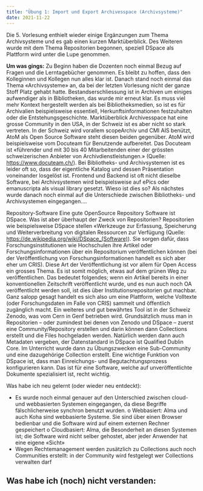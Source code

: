 ```yaml
---
title: "Übung 1: Import und Export Archivesspace (Archivsysteme)"
date: 2021-11-22
---
```



Die 5. Vorlesung enthielt wieder einige Ergänzungen zum Thema Archivsysteme und es gab einen kurzen Marktüberblick. Des Weiteren wurde mit dem Thema Repositorien begonnen, speziell DSpace als Plattform wird unter die Lupe genommen. 

**Um was gings:**
Zu Beginn haben die Dozenten noch einmal Bezug auf Fragen und die Lerntagebücher genommen. Es bleibt zu hoffen, dass den Kolleginnen und Kollegen nun alles klar ist. Danach stand noch einmal das Thema «Archivsysteme» an, da bei der letzten Vorlesung nicht der ganze Stoff Platz gehabt hatte. 
Bestandserschliessung ist in Archiven um einiges aufwendiger als in Bibliotheken, das wurde mir erneut klar. Es muss viel mehr Kontext hergestellt werden als bei Bibliotheksmedien, so ist es für Archivalien beispielsweise essentiell, Herkunftsinformationen festzuhalten oder die Entstehungsgeschichte. 
Marktüberblick
Archivesspace hat eine grosse Community in den USA, in der Schweiz ist es aber nicht so stark vertreten. In der Schweiz wird vorallem scopeArchiv und CMI AIS benützt, AtoM als Open Source Software steht diesen beiden gegenüber. AtoM wird beispielsweise vom Docuteam für Benutzende aufbereitet. Das Docuteam ist «führender und mit 30 bis 40 Mitarbeitenden einer der grössten schweizerischen Anbieter von Archivdienstleistungen.» (Quelle: https://www.docuteam.ch/). Bei Bibliotheks- und Archivsystemen ist es leider oft so, dass der eigentliche Katalog und dessen Präsentation voneinander losgelöst ist. Frontend und Backend ist oft nicht dieselbe Software, bei Archivsystemen wird beispielsweise auf ePics oder emanuscripta als visual library gesetzt. Wieso ist dies so?
Als nächstes wurde danach noch einmal auf die Unterschiede zwischen Bibliotheks- und Archivsystemen eingegangen….

Repository-Software
Eine gute OpenSource Repository Software ist DSpace. Was ist aber überhaupt der Zweck von Repositorien?
Repositorien wie beispielsweise DSpace stellen «Werkzeuge zur Erfassung, Speicherung und Weiterverbreitung von digitalen Ressourcen zur Verfügung (Quelle: https://de.wikipedia.org/wiki/DSpace_(Software)). Sie sorgen dafür, dass Forschungsinstitutionen wie Hochschulen ihre Artikel oder Forschungsinformationen über ein Repositorium veröffentlichen können (bei der Veröffentlichung von Forschungsinformationen handelt es sich aber eher um CRIS). Diese Art der Veröffentlichung ist vor allem für Open Access ein grosses Thema. Es ist somit möglich, etwas auf dem grünen Weg zu veröffentlichen. Das bedeutet folgendes; wenn ein Artikel bereits in einer konventionellen Zeitschrift veröffentlicht wurde, und es nun auch noch OA veröffentlicht werden soll, ist dies über Institutionsrepositorien gut machbar. Ganz salopp gesagt handelt es sich also um eine Plattform, welche Volltexte (oder Forschungsdaten im Falle von CRIS) sammelt und öffentlich zugänglich macht.
Ein weiteres und gut bewährtes Tool ist in der Schweiz Zenodo, was vom Cern in Genf betrieben wird.
Grundsätzlich muss man in Repositorien – oder zumindest bei denen von Zenodo und DSpace – zuerst eine Community/Repository erstellen und darin können dann Collections erstellt und die Files hochgeladen werden. Natürlich werden dann auch Metadaten vergeben, der Datenstandard in DSpace ist Qualified Dublin Core. Im Unterricht wurde dann zu Übungszwecken eine Sub-Community und eine dazugehörige Collection erstellt. Eine wichtige Funktion von DSpace ist, dass man Einreichungs- und Begutachtungsprozess konfigurieren kann. Das ist für eine Software, welche auf unveröffentlichte Dokumente spezialisiert ist, recht wichtig.
 
Was habe ich neu gelernt (oder wieder neu entdeckt):
-	Es wurde noch einmal genauer auf den Unterschied zwischen cloud- und webbasierten Systemen eingegangen, da diese Begriffe fälschlicherweise synchron benutzt wurden. 
o	Webbasiert: Alma und auch Koha sind webbasierte Systeme. Sie sind über einen Browser bedienbar und die Software wird auf einem externen Rechner gespeichert
o	Cloudbasiert: Alma, die Besonderheit an diesen Systemen ist; die Software wird nicht selber gehostet, aber jeder Anwender hat eine eigene «Sicht»
-	Wegen Rechtemanagement werden zusätzlich zu Collections auch noch Communities erstellt: in der Community wird festgelegt wer Collections verwalten darf

Was habe ich (noch) nicht verstanden:
-
